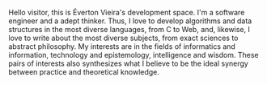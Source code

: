 Hello visitor, this is Éverton Vieira's development space. I'm a software engineer and a adept thinker. Thus, I love to develop algorithms and data structures in the most diverse languages, from C to Web, and, likewise, I love to write about the most diverse subjects, from exact sciences to abstract philosophy. My interests are in the fields of informatics and information, technology and epistemology, intelligence and wisdom. These pairs of interests also synthesizes what I believe to be the ideal synergy between practice and theoretical knowledge.